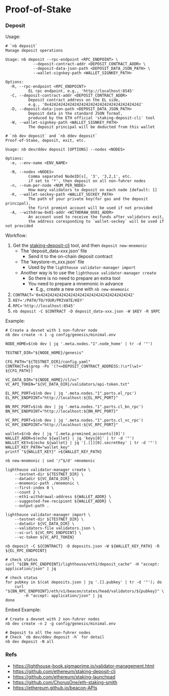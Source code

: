 # Proof-of-Stake

### Deposit

Usage:

```
# `nb deposit`
Manage deposit operations

Usage: nb deposit --rpc-endpoint <RPC_ENDPOINT> \
            --deposit-contract-addr <DEPOSIT_CONTRACT_ADDR> \
            --deposit-data-json-path <DEPOSIT_DATA_JSON_PATH> \
            --wallet-signkey-path <WALLET_SIGNKEY_PATH>

Options:
  -R, --rpc-endpoint <RPC_ENDPOINT>
          EL rpc endpoint, e.g., 'http://localhost:8545'
  -C, --deposit-contract-addr <DEPOSIT_CONTRACT_ADDR>
          Deposit contract address on the EL side,
          e.g., '0x4242424242424242424242424242424242424242'
  -D, --deposit-data-json-path <DEPOSIT_DATA_JSON_PATH>
          Deposit data in the standard JSON format,
          produced by the ETH official 'staking-deposit-cli' tool
  -W, --wallet-signkey-path <WALLET_SIGNKEY_PATH>
          The deposit principal will be deducted from this wallet
```

```
# `nb dev deposit` and `nb ddev deposit`
Proof-of-Stake, deposit, exit, etc.

Usage: nb dev/ddev deposit [OPTIONS] --nodes <NODES>

Options:
  -e, --env-name <ENV_NAME>

  -N, --nodes <NODES>
          Comma separated NodeID[s], '3', '3,2,1', etc.
          if set to '*', then deposit on all non-fuhrer nodes
  -n, --num-per-node <NUM_PER_NODE>
          How many validators to deposit on each node [default: 1]
  -K, --wallet-seckey-path <WALLET_SECKEY_PATH>
          The path of your private key(for gas and the deposit principal),
          the first premint account will be used if not provided
  -A, --withdraw-0x01-addr <WITHDRAW_0X01_ADDR>
          An account used to receive the funds after validators exit,
          the address coresponding to `wallet-seckey` will be used if not provided
```

Workflow:
1. Get the [staking-deposit-cli](https://github.com/ethereum/staking-deposit-cli) tool, and then `deposit new-mnemonic`
    - The 'deposit_data-xxx.json' file
        - Send it to the on-chain deposit contract
    - The 'keystore-m_xxx.json' file
        - Used by the `lighthouse validator-manager import`
    - Another way is to use the `lighthouse validator-manager create`
        - So there is no need to prepare an extra tool
        - You need to prepare a mnemonic in advance
            - E.g., create a new one with `nb new-mnemonic`
2. `CONTRACT='0x4242424242424242424242424242424242424242'`
3. `KEY='/PATH/TO/YOUR/PRIVATE/KEY'`
4. `RPC='http://localhost:8545'`
5. `nb deposit -C $CONTRACT -D deposit_data-xxx.json -W $KEY -R $RPC`

Example:

```shell
# Create a devnet with 1 non-fuhrer node
nb dev create -n 1 -g config/genesis/minimal.env

NODE_HOME=$(nb dev | jq '.meta.nodes."1".node_home' | tr -d '"')

TESTNET_DIR="${NODE_HOME}/genesis"

CFG_PATH="${TESTNET_DIR}/config.yaml"
CONTRACT=$(grep -Po '(?<=DEPOSIT_CONTRACT_ADDRESS:)\s*[\w]+' ${CFG_PATH})

VC_DATA_DIR="${NODE_HOME}/cl/vc"
VC_API_TOKEN="${VC_DATA_DIR}/validators/api-token.txt"

EL_RPC_PORT=$(nb dev | jq '.meta.nodes."1".ports.el_rpc')
EL_RPC_ENDPOINT="http://localhost:${EL_RPC_PORT}"

BN_RPC_PORT=$(nb dev | jq '.meta.nodes."1".ports.cl_bn_rpc')
BN_RPC_ENDPOINT="http://localhost:${BN_RPC_PORT}"

VC_RPC_PORT=$(nb dev | jq '.meta.nodes."1".ports.cl_vc_rpc')
VC_RPC_ENDPOINT="http://localhost:${VC_RPC_PORT}"

wallet=$(nb dev | jq '[.meta.premined_accounts][0]')
WALLET_ADDR=$(echo ${wallet} | jq 'keys[0]' | tr -d '"')
WALLET_KEY=$(echo ${wallet} | jq '[.[]][0].secretKey' | tr -d '"')
WALLET_KEY_PATH="wallet_key"
printf "${WALLET_KEY}" >${WALLET_KEY_PATH}

nb new-mnemonic | sed '/^$/d' >mnemonic

lighthouse validator-manager create \
    --testnet-dir ${TESTNET_DIR} \
    --datadir ${VC_DATA_DIR} \
    --mnemonic-path ./mnemonic \
    --first-index 0 \
    --count 2 \
    --eth1-withdrawal-address ${WALLET_ADDR} \
    --suggested-fee-recipient ${WALLET_ADDR} \
    --output-path .

lighthouse validator-manager import \
    --testnet-dir ${TESTNET_DIR} \
    --datadir ${VC_DATA_DIR} \
    --validators-file validators.json \
    --vc-url ${VC_RPC_ENDPOINT} \
    --vc-token ${VC_API_TOKEN}

nb deposit -C ${CONTRACT} -D deposits.json -W ${WALLET_KEY_PATH} -R ${EL_RPC_ENDPOINT}

# check status
curl "${BN_RPC_ENDPOINT}/lighthouse/eth1/deposit_cache" -H "accept: application/json" | jq

# check status
for pubkey in $(cat deposits.json | jq '.[].pubkey' | tr -d '"'); do
    curl "${BN_RPC_ENDPOINT}/eth/v1/beacon/states/head/validators/${pubkey}" \
        -H "accept: application/json" | jq
done
```

Embed Example:

```shell
# Create a devnet with 2 non-fuhrer nodes
nb dev create -n 2 -g config/genesis/minimal.env

# Deposit to all the non-fuhrer nodes
# Check `nb dev/ddev deposit -h` for detail
nb dev deposit -N all
```

### Refs

- https://lighthouse-book.sigmaprime.io/validator-management.html
- https://github.com/ethereum/staking-deposit-cli
- https://github.com/ethereum/staking-launchpad
- https://github.com/ChorusOne/eth-staking-smith
- https://ethereum.github.io/beacon-APIs
